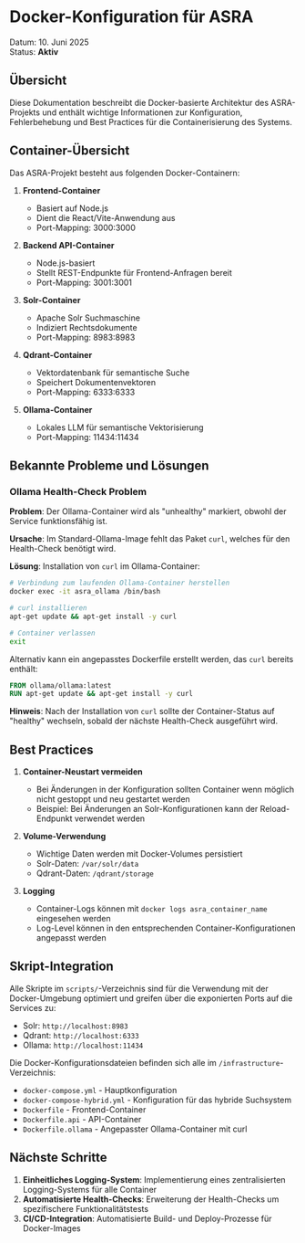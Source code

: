# Docker-Konfiguration für ASRA

Datum: 10. Juni 2025  
Status: **Aktiv**

## Übersicht

Diese Dokumentation beschreibt die Docker-basierte Architektur des ASRA-Projekts und enthält wichtige Informationen zur Konfiguration, Fehlerbehebung und Best Practices für die Containerisierung des Systems.

## Container-Übersicht

Das ASRA-Projekt besteht aus folgenden Docker-Containern:

1. **Frontend-Container**
   - Basiert auf Node.js
   - Dient die React/Vite-Anwendung aus
   - Port-Mapping: 3000:3000

2. **Backend API-Container**
   - Node.js-basiert
   - Stellt REST-Endpunkte für Frontend-Anfragen bereit
   - Port-Mapping: 3001:3001

3. **Solr-Container**
   - Apache Solr Suchmaschine
   - Indiziert Rechtsdokumente 
   - Port-Mapping: 8983:8983

4. **Qdrant-Container**
   - Vektordatenbank für semantische Suche
   - Speichert Dokumentenvektoren
   - Port-Mapping: 6333:6333

5. **Ollama-Container**
   - Lokales LLM für semantische Vektorisierung
   - Port-Mapping: 11434:11434

## Bekannte Probleme und Lösungen

### Ollama Health-Check Problem

**Problem**: Der Ollama-Container wird als "unhealthy" markiert, obwohl der Service funktionsfähig ist.

**Ursache**: Im Standard-Ollama-Image fehlt das Paket `curl`, welches für den Health-Check benötigt wird.

**Lösung**: Installation von `curl` im Ollama-Container:

```bash
# Verbindung zum laufenden Ollama-Container herstellen
docker exec -it asra_ollama /bin/bash

# curl installieren
apt-get update && apt-get install -y curl

# Container verlassen
exit
```

Alternativ kann ein angepasstes Dockerfile erstellt werden, das `curl` bereits enthält:

```dockerfile
FROM ollama/ollama:latest
RUN apt-get update && apt-get install -y curl
```

**Hinweis**: Nach der Installation von `curl` sollte der Container-Status auf "healthy" wechseln, sobald der nächste Health-Check ausgeführt wird.

## Best Practices

1. **Container-Neustart vermeiden**
   - Bei Änderungen in der Konfiguration sollten Container wenn möglich nicht gestoppt und neu gestartet werden
   - Beispiel: Bei Änderungen an Solr-Konfigurationen kann der Reload-Endpunkt verwendet werden

2. **Volume-Verwendung**
   - Wichtige Daten werden mit Docker-Volumes persistiert
   - Solr-Daten: `/var/solr/data`
   - Qdrant-Daten: `/qdrant/storage`

3. **Logging**
   - Container-Logs können mit `docker logs asra_container_name` eingesehen werden
   - Log-Level können in den entsprechenden Container-Konfigurationen angepasst werden

## Skript-Integration

Alle Skripte im `scripts/`-Verzeichnis sind für die Verwendung mit der Docker-Umgebung optimiert und greifen über die exponierten Ports auf die Services zu:

- Solr: `http://localhost:8983`
- Qdrant: `http://localhost:6333`
- Ollama: `http://localhost:11434`

Die Docker-Konfigurationsdateien befinden sich alle im `/infrastructure`-Verzeichnis:

- `docker-compose.yml` - Hauptkonfiguration
- `docker-compose-hybrid.yml` - Konfiguration für das hybride Suchsystem
- `Dockerfile` - Frontend-Container
- `Dockerfile.api` - API-Container
- `Dockerfile.ollama` - Angepasster Ollama-Container mit curl

## Nächste Schritte

1. **Einheitliches Logging-System**: Implementierung eines zentralisierten Logging-Systems für alle Container
2. **Automatisierte Health-Checks**: Erweiterung der Health-Checks um spezifischere Funktionalitätstests
3. **CI/CD-Integration**: Automatisierte Build- und Deploy-Prozesse für Docker-Images

